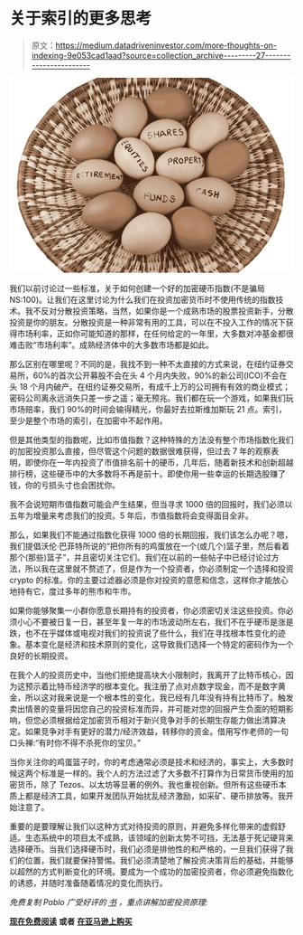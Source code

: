 # 关于索引的更多思考

> 原文：<https://medium.datadriveninvestor.com/more-thoughts-on-indexing-9e053cad1aad?source=collection_archive---------27----------------------->

![](img/0e6f8382034519e882679ae8bfff4f35.png)

我们以前讨论过一些标准，关于如何创建一个好的加密硬币指数(不是骗局 NS:100)。让我们在这里讨论为什么我们在投资加密货币时不使用传统的指数技术。我不反对分散投资策略，当然，如果你是一个成熟市场的股票投资新手，分散投资是你的朋友。分散投资是一种非常有用的工具，可以在不投入工作的情况下获得市场利率，正如你可能知道的那样，在任何给定的一年里，大多数对冲基金都很难击败“市场利率”。成熟经济体中的大多数市场都是如此。

那么区别在哪里呢？不同的是，我找不到一种不太直接的方式来说，在纽约证券交易所，60%的首次公开募股不会在头 4 个月内失败，90%的新公司(ICO)不会在头 18 个月内破产。在纽约证券交易所，有成千上万的公司拥有有效的商业模式；密码公司离永远消失只差一步之遥；毫无预兆。我们都在玩一个游戏，如果我们玩市场赔率，我们 90%的时间会输得精光，你最好去拉斯维加斯玩 21 点。索引，至少是整个市场的索引，在加密中不起作用。

但是其他类型的指数呢，比如市值指数？这种特殊的方法没有整个市场指数化我们的加密投资那么直接，但尽管这个问题的数据很难获得，但过去 7 年的观察表明，即使你在一年内投资了市值排名前十的硬币，几年后，随着新技术和创新超越排行榜，这些硬币中的大多数将不再是前十。即使你用一些幸运的长期选股赚了钱，你的亏损头寸也会困扰你。

我不会说短期市值指数可能会产生结果，但当寻求 1000 倍的回报时，我们必须以五年为增量来考虑我们的投资。5 年后，市值指数将会变得面目全非。

那么，如果我们不能通过指数化获得 1000 倍的长期回报，我们该怎么办呢？嗯，我们提倡沃伦·巴菲特所说的“把你所有的鸡蛋放在一个(或几个)篮子里，然后看着那个(那些)篮子”，并且密切关注它们。我们在以前的一些帖子中已经讨论过方法，所以我在这里就不赘述了，但是作为一个投资者，你必须制定一个选择和投资 crypto 的标准。你的主要过滤器必须是你对投资的意愿和信念，这样你才能放心地持有它，度过多年的熊市和牛市。

如果你能够聚集一小群你愿意长期持有的投资者，你必须密切关注这些投资。你必须小心不要被日复一日，甚至年复一年的市场波动所左右，我们不在乎硬币是涨是跌，也不在乎媒体或电视对我们的投资说了些什么，我们在寻找根本性变化的迹象。基本变化是经济和技术原则的变化，这导致我们选择一个特定的密码作为一个良好的长期投资。

在我个人的投资历史中，当他们拒绝提高块大小限制时，我离开了比特币核心，因为这预示着比特币经济学的根本变化。我注册了点对点数字现金，而不是数字黄金，所以这对我来说是一个根本性的变化，我已经有几年没有持有比特币了。触发卖出情景的变量将因您自己的投资标准而异，并可能对您的回报产生负面的短期影响，但您必须根据给定加密货币相对于新兴竞争对手的长期生存能力做出清算决定。如果竞争对手有更好的潜力/经济效益，转移你的资金。借用写作老师的一句口头禅:“有时你不得不杀死你的宝贝。”

当你关注你的鸡蛋篮子时，你的考虑通常必须是技术和经济的，事实上，大多数时候这两个标准是一样的。我个人的方法过滤了大多数不打算作为日常货币使用的加密货币，除了 Tezos、以太坊等显著的例外。我也重视创新。但所有这些硬币本质上都是经济工具，如果开发团队开始扰乱经济激励，如采矿、硬币排放等。我开始注意了。

重要的是要理解让我们以这种方式对待投资的原则，并避免多样化带来的虚假舒适。生态系统中的项目太不成熟，该领域的创新太势不可挡，无法基于死记硬背来选择硬币。当我们选择硬币时，我们必须是排他性的和严格的，一旦我们获得了我们的位置，我们就要保持警惕。我们必须清楚地了解投资决策背后的基础，并能够以超然的方式判断变化的环境。要成为一个成功的加密投资者，你必须避免指数化的诱惑，并随时准备随着情况的变化而执行。

*免费复制 Pablo 广受好评的* [*书*](https://pablo-lema.squarespace.com/s/Crypto-Success-V2.pdf) *，重点讲解加密投资原理:*

[**现在免费阅读**](https://pablo-lema.squarespace.com/s/Crypto-Success-V2.pdf) **或者** [**在亚马逊上购买**](https://goo.gl/Cv9QSi)